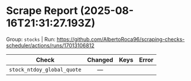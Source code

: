 # Scrape Report (2025-08-16T21:31:27.193Z)

Group: `stocks`  |  Run: https://github.com/AlbertoRoca96/scraping-checks-scheduler/actions/runs/17013106812

| Check | Changed | Keys | Error |
|---|:---:|:--|:--|
| `stock_ntdoy_global_quote` | — |  |  |
